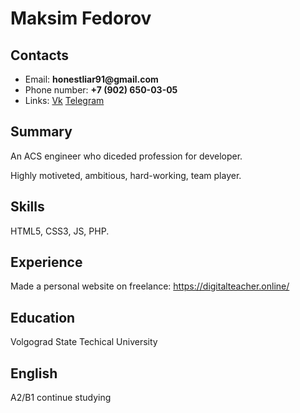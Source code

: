 # Maksim Fedorov

## Contacts 
- Email: __honestliar91@gmail.com__
- Phone number: __+7 (902) 650-03-05__
- Links: [Vk](https://vk.com/honestliar)  [Telegram](https://t.me/Maksim_hl)

## Summary
An ACS engineer who diceded profession for developer. 

Highly motiveted, ambitious, hard-working, team player.

## Skills 
HTML5, CSS3, JS, PHP. 

## Experience
Made a personal website on freelance: https://digitalteacher.online/
## Education 
Volgograd State Techical University 

## English
A2/B1 continue studying